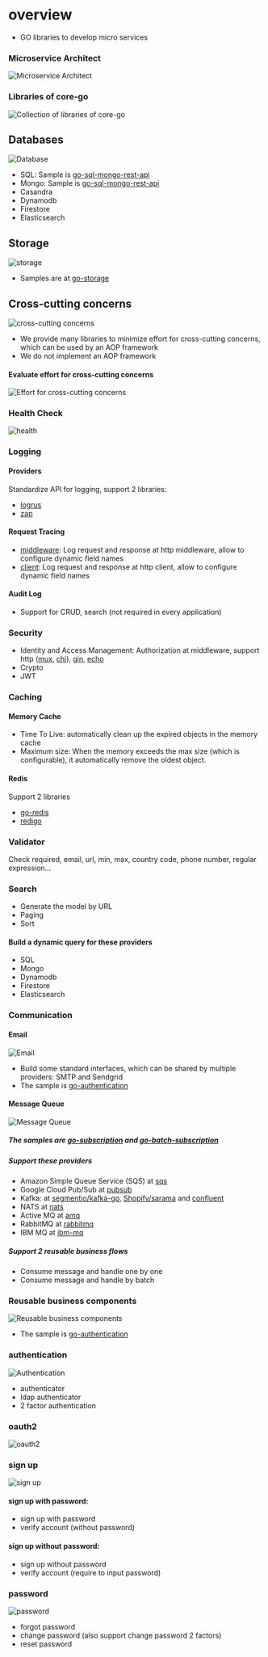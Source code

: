 # overview
- GO libraries to develop micro services
### Microservice Architect
![Microservice Architect](https://camo.githubusercontent.com/368cfac1508618ab027885ebfb3df1d4eee4d93445352de354162b7806892aa5/68747470733a2f2f63646e2d696d616765732d312e6d656469756d2e636f6d2f6d61782f3830302f312a3045744f716c524b69456836544f536a6764636766772e706e67)
### Libraries of core-go
![Collection of libraries of core-go](https://camo.githubusercontent.com/a7ef78cfca52e23f9484a56432be01a37fb7744995f05a5910b5554b1838e208/68747470733a2f2f63646e2d696d616765732d312e6d656469756d2e636f6d2f6d61782f3830302f312a78684574357079776e6c67747348594b4b76635f64512e706e67)

## Databases
![Database](https://camo.githubusercontent.com/01c9e6dda6af2e00cc011d137927a03fc038d64668ea4a2b436f0f899a4652c2/68747470733a2f2f63646e2d696d616765732d312e6d656469756d2e636f6d2f6d61782f3830302f312a6c31675a584649355175537831782d4b2d51433776512e706e67)
- SQL: Sample is [go-sql-mongo-rest-api](https://github.com/source-code-template/go-sql-mongo-rest-api)
- Mongo: Sample is [go-sql-mongo-rest-api](https://github.com/source-code-template/go-sql-mongo-rest-api)
- Casandra
- Dynamodb
- Firestore
- Elasticsearch

## Storage
![storage](https://camo.githubusercontent.com/5f7b19bd0bc82451fa2a3c8b696715560d67f091b1597aaf3a3c644e82bd6e19/68747470733a2f2f63646e2d696d616765732d312e6d656469756d2e636f6d2f6d61782f3830302f312a68657750665f4f61646b766f31674454696d6a5949512e706e67)
- Samples are at [go-storage](https://github.com/project-samples/go-storage)

## Cross-cutting concerns
![cross-cutting concerns](https://camo.githubusercontent.com/f18c275b941d7c2554549b906c1173daf3eb26b28192a893e799e0133192eead/68747470733a2f2f63646e2d696d616765732d312e6d656469756d2e636f6d2f6d61782f3830302f312a526f352d47437572486756526c746a36746c555032772e706e67)
- We provide many libraries to minimize effort for cross-cutting concerns, which can be used by an AOP framework
- We do not implement an AOP framework

#### Evaluate effort for cross-cutting concerns
![Effort for cross-cutting concerns](https://camo.githubusercontent.com/49bd125a8efd5afd6a5aeb861a9aacddd1d9ed04048df04522446ef771d8aae1/68747470733a2f2f63646e2d696d616765732d312e6d656469756d2e636f6d2f6d61782f3830302f312a584f633061764b42625f6c7366314d3966557a445a412e706e67)

### Health Check
![health](https://camo.githubusercontent.com/563b71e07ce74a6457066dc41260addf5e131db81b0903a0250a59cbd7634ae5/68747470733a2f2f63646e2d696d616765732d312e6d656469756d2e636f6d2f6d61782f3830302f312a316b4645637876714d445a665457476d4a54454537672e706e67)


### Logging
#### Providers
Standardize API for logging, support 2 libraries:
- [logrus](https://github.com/sirupsen/logrus)
- [zap](go.uber.org/zap)

#### Request Tracing
- [middleware](https://github.com/core-go/middleware): Log request and response at http middleware, allow to configure dynamic field names
- [client](https://github.com/core-go/client): Log request and response at http client, allow to configure dynamic field names

#### Audit Log
- Support for CRUD, search (not required in every application)

### Security
- Identity and Access Management: Authorization at middleware, support http ([mux](https://github.com/gorilla/mux), [chi](https://github.com/go-chi/chi)), [gin](https://github.com/gin-gonic/gin), [echo](https://github.com/labstack/echo)
- Crypto
- JWT

### Caching
#### Memory Cache
- Time To Live: automatically clean up the expired objects in the memory cache
- Maximum size: When the memory exceeds the max size (which is configurable), it automatically remove the oldest object.
#### Redis
Support 2 libraries
- [go-redis](https://github.com/go-redis/redis)
- [redigo](https://github.com/garyburd/redigo)

### Validator
Check required, email, url, min, max, country code, phone number, regular expression... 

### Search
- Generate the model by URL
- Paging
- Sort
#### Build a dynamic query for these providers
- SQL
- Mongo
- Dynamodb
- Firestore
- Elasticsearch

### Communication
#### Email
![Email](https://camo.githubusercontent.com/1a239ae784d3f8c33517b2b4b0860f6e438432c6589191072ae773204918fc39/68747470733a2f2f63646e2d696d616765732d312e6d656469756d2e636f6d2f6d61782f3830302f312a374a46344f47397a427973754a71724f4958324a76672e706e67)
- Build some standard interfaces, which can be shared by multiple providers: SMTP and Sendgrid
- The sample is [go-authentication](https://github.com/project-samples/go-authentication)

#### Message Queue
![Message Queue](https://camo.githubusercontent.com/25ff46695aa80731f9814cff5036e38f65597cf76fd0cb93a1425745184a807a/68747470733a2f2f63646e2d696d616765732d312e6d656469756d2e636f6d2f6d61782f3830302f312a355049763841616a34673031585050466169433059412e706e67)
##### The samples are [go-subscription](https://github.com/project-samples/go-subscription) and [go-batch-subscription](https://github.com/project-samples/go-batch-subscription)
##### Support these providers
- Amazon Simple Queue Service (SQS) at [sqs](https://github.com/core-go/mq/tree/main/sqs)
- Google Cloud Pub/Sub at [pubsub](https://github.com/core-go/mq/tree/main/pubsub)
- Kafka: at [segmentio/kafka-go](https://github.com/core-go/mq/tree/main/kafka), [Shopify/sarama](https://github.com/core-go/mq/tree/main/sarama) and [confluent](https://github.com/confluentinc/confluent-kafka-go)
- NATS at [nats](https://github.com/core-go/mq/tree/main/nats)
- Active MQ at [amq](https://github.com/core-go/mq/tree/main/amq)
- RabbitMQ at [rabbitmq](https://github.com/core-go/mq/tree/main/rabbitmq)
- IBM MQ at [ibm-mq](https://github.com/core-go/mq/tree/main/ibm-mq)

##### Support 2 reusable business flows
- Consume message and handle one by one
- Consume message and handle by batch

### Reusable business components
![Reusable business components](https://camo.githubusercontent.com/ea532f30062f85ea549d50ba4da256c99d4a978a1c5e4152a23dd6544b6fc4ab/68747470733a2f2f63646e2d696d616765732d312e6d656469756d2e636f6d2f6d61782f3830302f312a484d41343065666c5f3431386f7950667541423751672e706e67)
- The sample is [go-authentication](https://github.com/project-samples/go-authentication)

### authentication
![Authentication](https://camo.githubusercontent.com/a394ea3c13f690ecb9cf4a1747973cce1bdc8558e659040995003e96e486f88a/68747470733a2f2f63646e2d696d616765732d312e6d656469756d2e636f6d2f6d61782f3830302f312a56504f343261596a736c6d524937424c6369796a77412e706e67)
- authenticator
- ldap authenticator
- 2 factor authentication

### oauth2
![oauth2](https://camo.githubusercontent.com/a6cd5e06400bce64e704cae6bca2de6726d8c8fa0968baec74f0c5aa018594c6/68747470733a2f2f63646e2d696d616765732d312e6d656469756d2e636f6d2f6d61782f3830302f312a4b615a64434239675a6745356c646543597a763834412e706e67)

### sign up
![sign up](https://camo.githubusercontent.com/3202736e57f5c785f1a1cf13b3a26876502547f49502358c239bd4006362b1fc/68747470733a2f2f63646e2d696d616765732d312e6d656469756d2e636f6d2f6d61782f3830302f312a73586a4f4362654339796a586e684e32676c706950672e706e67)
#### sign up with password:
- sign up with password
- verify account (without password)
#### sign up without password:
- sign up without password
- verify account (require to input password)
### password
![password](https://camo.githubusercontent.com/c1aa4eeae3a5056cfc9d0cf59583e2d9555a25dfea538bfcfa2249ef08a7fe40/68747470733a2f2f63646e2d696d616765732d312e6d656469756d2e636f6d2f6d61782f3830302f312a514a344a33506b6b734d69586f6751396546414142412e706e67)
- forgot password
- change password (also support change password 2 factors)
- reset password
